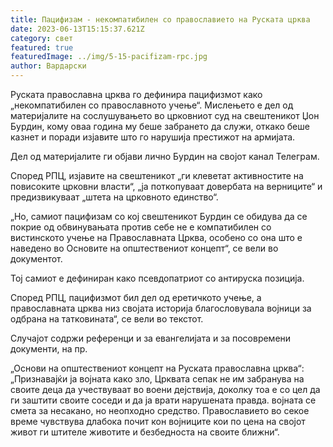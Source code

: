 ```yaml
---
title: Пацифизам - некомпатибилен со православието на Руската црква
date: 2023-06-13T15:15:37.621Z
category: свет
featured: true
featuredImage: ../img/5-15-pacifizam-rpc.jpg
author: Вардарски
---
```

Руската православна црква го дефинира пацифизмот како „некомпатибилен со православното учење“. Мислењето е дел од материјалите на сослушувањето во црковниот суд на свештеникот Џон Бурдин, кому оваа година му беше забрането да служи, откако беше казнет и поради изјавите што го нарушија престижот на армијата.

Дел од материјалите ги објави лично Бурдин на својот канал Телеграм.

Според РПЦ, изјавите на свештеникот „ги клеветат активностите на повисоките црковни власти“, „ја поткопуваат довербата на верниците“ и предизвикуваат „штета на црковното единство“.

„Но, самиот пацифизам со кој свештеникот Бурдин се обидува да се покрие од обвинувањата против себе не е компатибилен со вистинското учење на Православната Црква, особено со она што е наведено во Основите на општествениот концепт“, се вели во документот.

Тој самиот е дефиниран како псевдопатриот со антируска позиција.

Според РПЦ, пацифизмот бил дел од еретичкото учење, а православната црква низ својата историја благословувала војници за одбрана на татковината“, се вели во текстот.

Случајот содржи референци и за евангелијата и за посовремени документи, на пр.

„Основи на општествениот концепт на Руската православна црква“: „Признавајќи ја војната како зло, Црквата сепак не им забранува на своите деца да учествуваат во воени дејствија, доколку тоа е со цел да ги заштити своите соседи и да ја врати нарушената правда. војната се смета за несакано, но неопходно средство. Православието во секое време чувствува длабока почит кон војниците кои по цена на својот живот ги штителе животите и безбедноста на своите ближни“.